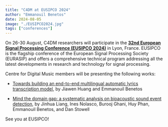 ```yaml
---
title: "C4DM at EUSIPCO 2024"
author: "Emmanouil Benetos"
date: 2024-08-05
image: "./EUSIPCO2024.jpg"
tags: ["conferences"]
---
```


On 26-30 August, C4DM researchers will participate in the <b>[32nd European Signal Processing Conference (EUSIPCO 2024)](https://eusipcolyon.sciencesconf.org/)</b> in Lyon, France. EUSIPCO is the flagship conference of the European Signal Processing Society (EURASIP) and offers a comprehensive technical program addressing all the latest developments in research and technology for signal processing.

Centre for Digital Music members will be presenting the following works:

* [Towards building an end-to-end multilingual automatic lyrics transcription model](https://qmro.qmul.ac.uk/xmlui/handle/123456789/97337), by Jiawen Huang and Emmanouil Benetos

* [Mind the domain gap: a systematic analysis on bioacoustic sound event detection](https://qmro.qmul.ac.uk/xmlui/handle/123456789/97744), by Jinhua Liang, Ines Nolasco, Burooj Ghani, Huy Phan, Emmanouil Benetos, and Dan Stowell

See you at EUSIPCO!
